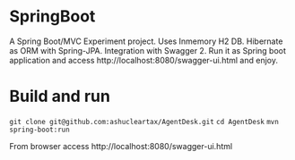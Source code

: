 # SpringBoot

A Spring Boot/MVC Experiment project. Uses Inmemory H2 DB. Hibernate as ORM with Spring-JPA. Integration with Swagger 2.
Run it as Spring boot application and access http://localhost:8080/swagger-ui.html and enjoy.

# Build and run
`git clone git@github.com:ashucleartax/AgentDesk.git`
`cd AgentDesk`
`mvn spring-boot:run`

From browser access 
http://localhost:8080/swagger-ui.html

